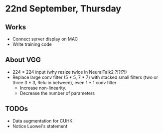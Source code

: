 # 22nd September, Thursday

## Works
* Connect server display on MAC
* Write training code

## About VGG
* 224 * 224 input (why resize twice in NeuralTalk2 ?!?!?!)
* Replace large conv filter (5 * 5, 7 * 7) with stacked small filters (two or three 3 * 3, Relu in between), even 1 * 1 conv filter
	* Increase non-linearity.
	* Decrease the number of parameters

## TODOs
* Data augmentation for CUHK
* Notice Luowei's statement